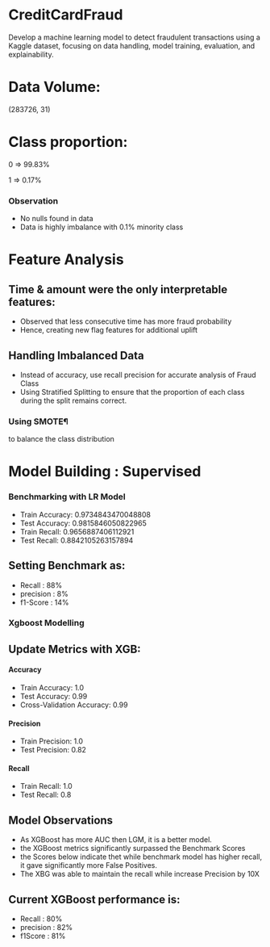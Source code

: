 # CreditCardFraud
Develop a machine learning model to detect fraudulent transactions using a Kaggle dataset, focusing on data handling, model training, evaluation, and explainability. 

# Data Volume:

(283726, 31)

# Class	proportion:

0  => 99.83%

1  => 0.17%

### Observation
- No nulls found in data
- Data is highly imbalance with 0.1% minority class

# Feature Analysis

## Time & amount were the only interpretable features:
- Observed that less consecutive time has more fraud probability
- Hence, creating new flag features for additional uplift


## Handling Imbalanced Data
- Instead of accuracy, use recall precision for accurate analysis of Fraud Class
- Using Stratified Splitting to ensure that the proportion of each class during the split remains correct.

### Using SMOTE¶
to balance the class distribution

# Model Building :  Supervised

### Benchmarking with LR Model
- Train Accuracy: 0.9734843470048808
- Test Accuracy: 0.9815846050822965
- Train Recall: 0.9656887406112921
- Test Recall: 0.8842105263157894

## Setting Benchmark as:
- Recall : 88%
- precision : 8%
- f1-Score : 14%

### Xgboost Modelling

## Update Metrics with XGB:

#### Accuracy
- Train Accuracy: 1.0
- Test Accuracy: 0.99
- Cross-Validation Accuracy: 0.99

#### Precision
- Train Precision: 1.0
- Test Precision: 0.82

#### Recall
- Train Recall: 1.0
- Test Recall: 0.8

## Model Observations
- As XGBoost has more AUC then LGM, it is a better model.
- the XGBoost metrics significantly surpassed the Benchmark Scores
- the Scores below indicate thet while benchmark model has higher recall, it gave significantly more False Positives.
- The XBG was able to maintain the recall while increase Precision by 10X

## Current XGBoost performance is:
- Recall : 80%
- precision : 82%
- f1Score : 81%


